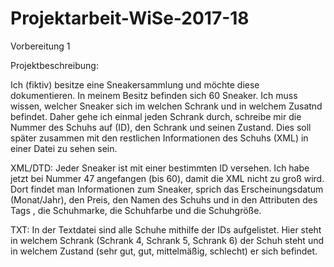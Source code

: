 # Projektarbeit-WiSe-2017-18
Vorbereitung 1

Projektbeschreibung:

Ich (fiktiv) besitze eine Sneakersammlung und möchte diese dokumentieren. In meinem Besitz befinden sich 60 Sneaker. Ich muss wissen, welcher Sneaker sich im welchen Schrank und in welchem Zusatnd befindet. Daher gehe ich einmal jeden Schrank durch, schreibe mir die Nummer des Schuhs auf (ID), den Schrank und seinen Zustand. Dies soll später zusammen mit den restlichen Informationen des Schuhs (XML) in einer Datei zu sehen sein.

XML/DTD: Jeder Sneaker ist  mit einer bestimmten ID versehen. Ich habe jetzt bei Nummer 47 angefangen (bis 60), damit die XML nicht zu groß wird. Dort findet man Informationen zum Sneaker, sprich das Erscheinungsdatum (Monat/Jahr), den Preis, den Namen des Schuhs und in den Attributen des Tags <schuh>, die Schuhmarke, die Schuhfarbe und die Schuhgröße.
  
TXT: In der Textdatei sind alle Schuhe mithilfe der IDs aufgelistet. Hier steht in welchem Schrank (Schrank 4, Schrank 5, Schrank 6) der Schuh steht und in welchem Zustand (sehr gut, gut, mittelmäßig, schlecht) er sich befindet.
